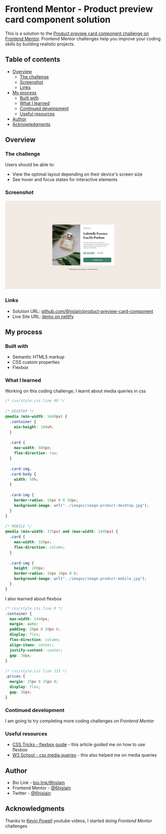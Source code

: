 # Frontend Mentor - Product preview card component solution

This is a solution to the [Product preview card component challenge on Frontend Mentor](https://www.frontendmentor.io/challenges/product-preview-card-component-GO7UmttRfa). Frontend Mentor challenges help you improve your coding skills by building realistic projects. 

## Table of contents

- [Overview](#overview)
  - [The challenge](#the-challenge)
  - [Screenshot](#screenshot)
  - [Links](#links)
- [My process](#my-process)
  - [Built with](#built-with)
  - [What I learned](#what-i-learned)
  - [Continued development](#continued-development)
  - [Useful resources](#useful-resources)
- [Author](#author)
- [Acknowledgments](#acknowledgments)


## Overview

### The challenge

Users should be able to:

- View the optimal layout depending on their device's screen size
- See hover and focus states for interactive elements

### Screenshot

![Screenshot](./screenshot.png)

### Links

- Solution URL: [github.com/6hislain/product-preview-card-component](https://github.com/6hislain/product-preview-card-component)
- Live Site URL: [demo on netlify](https://62c8b3308a4a7a1232e54de8--astounding-tiramisu-40832e.netlify.app/)

## My process

### Built with

- Semantic HTML5 markup
- CSS custom properties
- Flexbox

### What I learned

Working on this coding challenge; I learnt about media queries in css

```css
/* css/style.css line 40 */

/* DESKTOP */
@media (min-width: 1440px) {
  .container {
    min-height: 100vh;
  }

  .card {
    max-width: 600px;
    flex-direction: row;
  }

  .card-img,
  .card-body {
    width: 50%;
  }

  .card-img {
    border-radius: 10px 0 0 10px;
    background-image: url("../images/image-product-desktop.jpg");
  }
}

/* MOBILE */
@media (min-width: 375px) and (max-width: 1440px) {
  .card {
    max-width: 320px;
    flex-direction: column;
  }

  .card-img {
    height: 200px;
    border-radius: 10px 10px 0 0;
    background-image: url("../images/image-product-mobile.jpg");
  }
}
```

I also learned about flexbox

```css
/* css/style.css line 8 */
.container {
  max-width: 1440px;
  margin: auto;
  padding: 20px 0 20px 0;
  display: flex;
  flex-direction: column;
  align-items: center;
  justify-content: center;
  gap: 30px;
}

/* css/style.css line 113 */
.prices {
  margin: 25px 0 25px 0;
  display: flex;
  gap: 30px;
}
```

### Continued development

I am going to try completing more coding challenges on _Frontend Mentor_

### Useful resources

- [CSS Tricks - flexbox guide](https://css-tricks.com/snippets/css/a-guide-to-flexbox/) - this article guided me on how to use flexbox
- [W3 School - css media queries](https://www.w3schools.com/css/css3_mediaqueries.asp) - this also helped me on media queries

## Author

- Bio Link - [bio.link/6hislain](https://www.bio.link/6hislain)
- Frontend Mentor - [@6hislain](https://www.frontendmentor.io/profile/6hislain)
- Twitter - [@6hislain](https://www.twitter.com/6hislain)

## Acknowledgments

Thanks to [Kevin Powell](https://www.youtube.com/kepowob) youtube videos, I started doing _Frontend Mentor_ challenges
